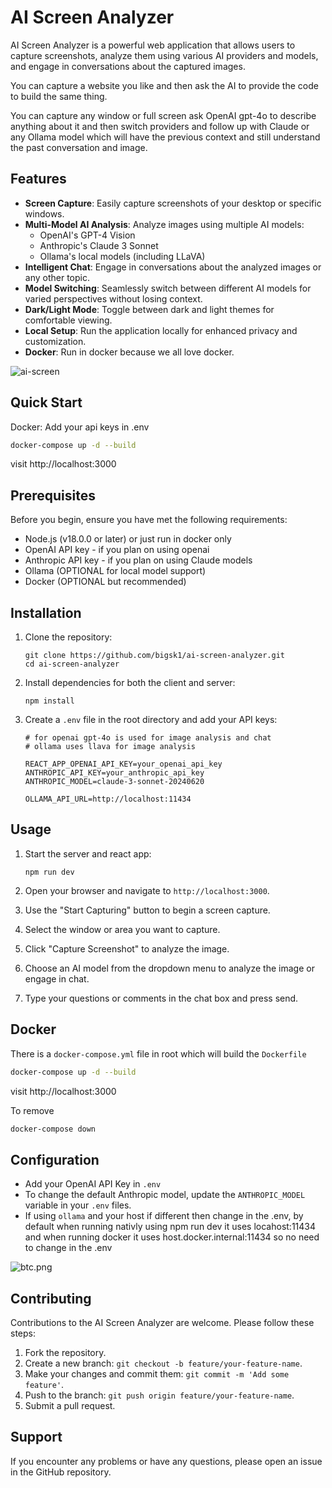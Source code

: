 

# AI Screen Analyzer

AI Screen Analyzer is a powerful web application that allows users to capture screenshots, analyze them using various AI providers and models, and engage in conversations about the captured images. 

You can capture a website you like and then ask the AI to provide the code to build the same thing. 

You can capture any window or full screen ask OpenAI gpt-4o to describe anything about it and then switch providers and follow up with Claude or any Ollama model which will have the previous context and still understand the past conversation and image. 

## Features

- **Screen Capture**: Easily capture screenshots of your desktop or specific windows.
- **Multi-Model AI Analysis**: Analyze images using multiple AI models:
  - OpenAI's GPT-4 Vision
  - Anthropic's Claude 3 Sonnet
  - Ollama's local models (including LLaVA)
- **Intelligent Chat**: Engage in conversations about the analyzed images or any other topic.
- **Model Switching**: Seamlessly switch between different AI models for varied perspectives without losing context.
- **Dark/Light Mode**: Toggle between dark and light themes for comfortable viewing.
- **Local Setup**: Run the application locally for enhanced privacy and customization.
- **Docker**: Run in docker because we all love docker.


![ai-screen](https://imagedelivery.net/WfhVb8dSNAAvdXUdMfBuPQ/33c4e5b3-3722-403a-e877-b6906677e600/public)


## Quick Start

Docker:  Add your api keys in .env

   ```bash
   docker-compose up -d --build
   ```

visit http://localhost:3000

## Prerequisites

Before you begin, ensure you have met the following requirements:

- Node.js (v18.0.0 or later) or just run in docker only
- OpenAI API key - if you plan on using openai
- Anthropic API key - if you plan on using Claude models
- Ollama  (OPTIONAL for local model support)
- Docker  (OPTIONAL but recommended)

## Installation

1. Clone the repository:
   ```
   git clone https://github.com/bigsk1/ai-screen-analyzer.git
   cd ai-screen-analyzer
   ```

2. Install dependencies for both the client and server:
   ```
   npm install
   ```

3. Create a `.env` file in the root directory and add your API keys:

   ```env
   # for openai gpt-4o is used for image analysis and chat
   # ollama uses llava for image analysis 
   
   REACT_APP_OPENAI_API_KEY=your_openai_api_key
   ANTHROPIC_API_KEY=your_anthropic_api_key
   ANTHROPIC_MODEL=claude-3-sonnet-20240620

   OLLAMA_API_URL=http://localhost:11434
   ```

## Usage

1. Start the server and react app:
   ```
   npm run dev
   ```

2. Open your browser and navigate to `http://localhost:3000`.

3. Use the "Start Capturing" button to begin a screen capture.

4. Select the window or area you want to capture.

5. Click "Capture Screenshot" to analyze the image.

6. Choose an AI model from the dropdown menu to analyze the image or engage in chat.

7. Type your questions or comments in the chat box and press send.


## Docker 

There is a `docker-compose.yml` file in root which will build the `Dockerfile`

   ```bash
   docker-compose up -d --build
   ```

visit http://localhost:3000

To remove 

```bash
docker-compose down
```


## Configuration
- Add your OpenAI API Key in `.env`
- To change the default Anthropic model, update the `ANTHROPIC_MODEL` variable in your `.env` files.
- If using `ollama` and your host if different then change in the .env, by default when running nativly using npm run dev it uses locahost:11434 and when running docker it uses host.docker.internal:11434 so no need to change in the .env

![btc.png](https://imagedelivery.net/WfhVb8dSNAAvdXUdMfBuPQ/d9e7a714-c9aa-42d2-e4a8-988f62b07800/public)


## Contributing

Contributions to the AI Screen Analyzer are welcome. Please follow these steps:

1. Fork the repository.
2. Create a new branch: `git checkout -b feature/your-feature-name`.
3. Make your changes and commit them: `git commit -m 'Add some feature'`.
4. Push to the branch: `git push origin feature/your-feature-name`.
5. Submit a pull request.



## Support

If you encounter any problems or have any questions, please open an issue in the GitHub repository.
